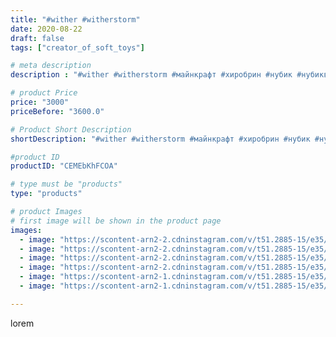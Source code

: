```yaml
---
title: "#wither #witherstorm"
date: 2020-08-22
draft: false
tags: ["creator_of_soft_toys"]

# meta description
description : "#wither #witherstorm #майнкрафт #хиробрин #нубик #нубиквмайнкрафте #гаст #гаствмайнкрафт #мягкиймайнкрафт #мягкаяигрушка #mincraft #mincraftwither #игрушкаручно"

# product Price
price: "3000"
priceBefore: "3600.0"

# Product Short Description
shortDescription: "#wither #witherstorm #майнкрафт #хиробрин #нубик #нубиквмайнкрафте #гаст #гаствмайнкрафт #мягкиймайнкрафт #мягкаяигрушка #mincraft #mincraftwither #игрушкаручнойработы #мягкаяигрушка #игрушки #крипер"

#product ID
productID: "CEMEbKhFCOA"

# type must be "products"
type: "products"

# product Images
# first image will be shown in the product page
images:
  - image: "https://scontent-arn2-2.cdninstagram.com/v/t51.2885-15/e35/118127113_907153576440737_8036953924521458096_n.jpg?tp=1&_nc_ht=scontent-arn2-2.cdninstagram.com&_nc_cat=105&_nc_ohc=vNsEgy8ZP7sAX9k8Rp_&oh=f9540726823a78f1f957de17c7e30aef&oe=606C9E57&ig_cache_key=MjM4MTI5Nzc1NzgzMzI5MTczOA%3D%3D.2"
  - image: "https://scontent-arn2-2.cdninstagram.com/v/t51.2885-15/e35/118056648_326218622058920_5385459646857825069_n.jpg?tp=1&_nc_ht=scontent-arn2-2.cdninstagram.com&_nc_cat=108&_nc_ohc=cG7H_xdbNQUAX9_FnuM&oh=ac4a2ee5bda4def264b2a7533d89df22&oe=6069CF0B&ig_cache_key=MjM4MTI5Nzc1NzgwODAwMzg0OQ%3D%3D.2"
  - image: "https://scontent-arn2-2.cdninstagram.com/v/t51.2885-15/e35/117913235_622871261766564_5103091759182892466_n.jpg?tp=1&_nc_ht=scontent-arn2-2.cdninstagram.com&_nc_cat=100&_nc_ohc=ugcE24_-qQgAX-tdem_&oh=8fabb448ea8b2558ab77fea612c989fc&oe=606B5D83&ig_cache_key=MjM4MTI5Nzc1Nzc5OTU4ODYzOA%3D%3D.2"
  - image: "https://scontent-arn2-2.cdninstagram.com/v/t51.2885-15/e35/117969422_1403567136700385_7293037609080165362_n.jpg?tp=1&_nc_ht=scontent-arn2-2.cdninstagram.com&_nc_cat=105&_nc_ohc=UXYXblbAZfoAX_OYqYh&oh=667201fc2eef574643c8a0a914b8fa1f&oe=606C7F0D&ig_cache_key=MjM4MTI5Nzc1NzgyNDk2NTc3Ng%3D%3D.2"
  - image: "https://scontent-arn2-1.cdninstagram.com/v/t51.2885-15/e35/118121041_189737992570893_8475595126377485942_n.jpg?tp=1&_nc_ht=scontent-arn2-1.cdninstagram.com&_nc_cat=109&_nc_ohc=44xwicVK86MAX8WfN4Z&oh=28af93e785638dea1b46a7ca60b21b52&oe=606C933F&ig_cache_key=MjM4MTI5Nzc1Nzg0OTk1MjE2MA%3D%3D.2"
  - image: "https://scontent-arn2-1.cdninstagram.com/v/t51.2885-15/e35/117820570_332797327861293_821369841977275281_n.jpg?tp=1&_nc_ht=scontent-arn2-1.cdninstagram.com&_nc_cat=109&_nc_ohc=JVNXizp2nwAAX_qlO9n&oh=4992fef56c771de4ed74488799fa5e82&oe=606C492E&ig_cache_key=MjM4MTI5Nzc1Nzg0MTYyNTY4Ng%3D%3D.2"

---
```

lorem
